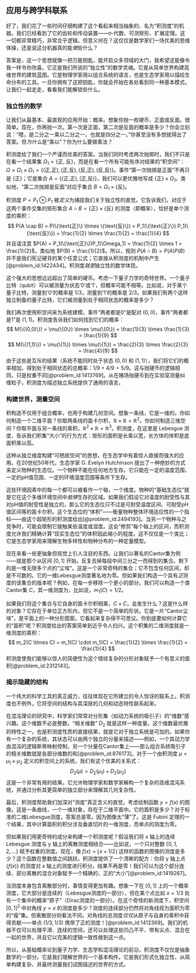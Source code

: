 ## 应用与跨学科联系

好了，我们花了一些时间仔细构建了这个看起来相当抽象的、名为“积测度”的机器。我们已经看到了它的齿轮和传动装置——σ-代数、可测矩形、扩展定理。这一切都非常精巧，非常合乎逻辑。但意义何在？这仅仅是数学家们一场优美的思维体操，还是说这台机器真的能*做*些什么？

答案是，这一个思想就像一把万能钥匙，能开启众多领域的大门，我希望这能像令我一样令你欣喜。它正是我们所说的“独立性”的数学灵魂。它是从简单世界构建高维世界的建筑蓝图。它是物理学家用以组合系统的语言，也是生态学家用以描绘生命分布的工具。一旦你拥有了这把钥匙，你就会开始在各处看到同一种基本模式。让我们一起走走，看看我们能解锁些什么。

### 独立性的数学

让我们从最基本、最直观的应用开始：概率。想象你抛一枚硬币，正面或反面。很简单。现在，你再抛一次。第一次是正面，第二次是反面的概率是多少？你会立刻说：“嗯，是二分之一乘以二分之一，也就是四分之一。”你甚至没有多想就得出了答案。但*为什么*是“乘以”？你为什么要做乘法？

积测度给了我们一个严谨而优美的答案。当我们同时考虑两次抛掷时，我们不只是在看一个结果集 $\Omega_1 = \{\text{正, 反}\}$，而是在看一个所有可能有序对结果的“积空间”：$\Omega = \Omega_1 \times \Omega_1 = \{(\text{正,正}), (\text{正,反}), (\text{反,正}), (\text{反,反})\}$。事件“第一次抛掷是正面”不再只是 $\{\text{正}\}$；它是集合 $A = \{(\text{正,正}), (\text{正,反})\}$，我们可以更优雅地写成 $\{\text{正}\} \times \Omega_1$。类似地，“第二次抛掷是反面”对应于集合 $B = \Omega_1 \times \{\text{反}\}$。

积测度 $P = P_1 \otimes P_1$ 被*定义*为捕捉我们关于独立性的直觉。它告诉我们，对应于这两个事件交集的矩形集合 $A \cap B = \{\text{正}\} \times \{\text{反}\}$ 的测度（即概率），恰好是单个测度的乘积：
$$
P(A \cap B) = P(\{\text{正}\} \times \{\text{反}\}) = P_1(\{\text{正}\}) P_1(\{\text{反}\}) = \frac{1}{2} \times \frac{1}{2} = \frac{1}{4}
$$
并且请注意 $P(A) = P_1(\{\text{正}\})P_1(\Omega_1) = \frac{1}{2} \times 1 = \frac{1}{2}$，类似地 $P(B) = \frac{1}{2}$。所以，规则 $P(A \cap B) = P(A)P(B)$ 并不是我们死记硬背的某个任意公式；它直接从积测度的机制中产生[@problem_id:1422434]。积测度*就是*独立性的数学体现。

这个强大的思想远远超出了简单的硬币。考虑一下量子力学的奇特世界。一个量子比特（qubit）可以被测量为状态‘0’或‘1’，但概率可能不相等。比如说，对于某个量子比特，测量到‘0’的概率是 $1/3$，测量到‘1’的概率是 $2/3$。如果我们有两个这样独立制备的量子比特，它们被测量到处于相同状态的概率是多少？

我们再次使用积空间来为系统建模。事件“两者都是0”是配对 $(0,0)$，事件“两者都是1”是 $(1,1)$。积测度告诉我们如何找到它们的概率：
$$
M(\{(0,0)\}) = \mu(\{0\}) \times \mu(\{0\}) = \frac{1}{3} \times \frac{1}{3} = \frac{1}{9}
$$
$$
M(\{(1,1)\}) = \mu(\{1\}) \times \mu(\{1\}) = \frac{2}{3} \times \frac{2}{3} = \frac{4}{9}
$$
由于这些是互斥的结果（系统不能同时处于状态 $(0,0)$ 和 $(1,1)$），我们将它们的概率相加，得到处于相同状态的总概率：$1/9 + 4/9 = 5/9$。这与抛硬币的逻辑相同，只是权重不同[@problem_id:1413769]。从在赌场抛硬币到在实验室测量纠缠粒子，积测度为描述独立系统提供了通用的语言。

### 构建世界，测量空间

积构造不仅用于组合概率，也用于构建几何空间。想象一条线，它是一维的。你如何制造一个二维平面？你取两条线的笛卡尔积，$\mathbb{R} \times \mathbb{R} = \mathbb{R}^2$。你如何制造三维空间？你取平面与另一条线的乘积，$\mathbb{R}^2 \times \mathbb{R} = \mathbb{R}^3$。积测度，在这里是 Lebesgue 测度，告诉我们积集“大小”的行为方式：矩形的面积是长乘以宽，长方体的体积是底面积乘以高。

这种从独立维度构建“可栖居空间”的思想，在生态学中有着惊人直接而强大的应用。在20世纪50年代，生态学家 G. Evelyn Hutchinson 提出了一种绝妙的方式来定义物种的生态位。一个物种不能在任何地方生存。它只能在一定的温度范围、一定的pH值范围、一定的环境湿度范围等条件下生存。

这些环境因素中的每一个都可以被看作一个轴，一个维度。物种的“基础生态位”就是它在这个多维环境空间中*能够*生存的区域。如果我们假设它对温度的耐受性与其对pH值的耐受性是独立的，那么它的生态位只不过是可耐受温度区间、可耐受pH值区间等的笛卡尔积。这个生态位的“体积”——衡量物种整体环境适应性的一个指标——由这个超矩形的积测度给出[@problem_id:2494193]。当另一个物种与之竞争时，可能会限制它接触某些温度或湿度。这会“修剪”每个轴上的区间，而积测度允许我们精确计算“现实生态位”的体积因此缩小的程度。这不仅仅是一个类比；它是生态学家用来理解生物多样性和物种分布的一种定量模型。

现在来看一些更抽象但视觉上引人注目的东西。让我们以著名的Cantor集为例——就是那个从区间 $[0,1]$ 开始，反复去掉每段中间三分之一而得到的集合。剩下的是一堆无限多个点的“尘埃”。这是一个非常奇特的集合；它不包含任何区间，却是不可数的。它的一维Lebesgue测度著名地为零。但如果我们构造一个具有*正*测度的该集合的版本呢？例如，在每一步移除一个更小的部分。我们可以构造一个类Cantor集 $C$，其一维测度为，比如说，$m_1(C) = 1/2$。

如果我们将这个集合与它自身的笛卡尔积相乘，$C \times C$，会发生什么？这是什么样的对象？它存在于单位正方形内，但它不是一个简单的形状。它是一片“Cantor尘埃”，是平面上的一种分形图案。它看起来复杂得不可思议。你到底要如何计算它的“面积”呢？积测度给出的答案简单到近乎令人扫兴。这个积集的二维测度就是一维测度的乘积：
$$
m_2(C \times C) = m_1(C) \cdot m_1(C) = \frac{1}{2} \times \frac{1}{2} = \frac{1}{4}
$$
积测度使我们能够以惊人的简便性为这个错综复杂的分形对象赋予一个有意义的面积[@problem_id:2312143]。

### 揭示隐藏的结构

一个伟大的科学工具的真正威力，往往体现在它所建立的令人惊讶的联系上。积测度也不例外，它将空间的结构与其深层的几何和动态特性联系起来。

在混沌理论的研究中，科学家们常常对分形集（如动力系统的吸引子）的“维数”感兴趣。这个维数不必是整数。“相关维数” $D_2$ 就是这样一种度量。这个维数最优雅的特性之一，也是积测度性质的直接结果，就是它对于独立系统是可加的。如果你有一个复杂的系统，其状态可以由两个独立的分量来描述——例如，一个其动力学由混沌的逻辑斯蒂映射控制，另一个分量在Cantor集上——那么组合系统吸引子的相关维数就是各部分维数的和[@problem_id:876173]。对于一个由积测度 $\mu = \mu_1 \times \mu_2$ 定义的积空间上的系统，我们有这个优美的关系式：
$$
D_2(\mu) = D_2(\mu_1) + D_2(\mu_2)
$$
这是一个非常有用的结果。它允许物理学家和数学家解构一个复杂的高维混沌系统，并通过分析其更简单的独立部分来理解其几何复杂性。

最后，积测度帮助我们加深对“测度”真正含义的直觉。考虑绘制函数 $y = f(x)$ 的图像。这是一条曲线，一个一维对象，存在于二维平面中。它的面积是多少？对于标准的二维Lebesgue测度，答案总是零。因为图像太“薄”了。这是 Fubini 定理的一个结果，其中计算面积的积分涉及垂直切片的一维测度，而单点的测度为零。

但如果我们用更奇特的成分来构建一个积测度呢？假设我们将 x 轴上的连续 Lebesgue 测度与 y 轴上的离散测度相结合——比如说，一个只对整数 $\{0, 1, 2, ... \}$ 赋予权重的测度。现在，像 $f(x) = \lfloor x + 1/2 \rfloor$ 这样的函数的图像的测度是多少？这个函数在整数值之间跳跃。积测度提供了一个清晰的配方：你将 y 轴上点 $\{f(x)\}$ 的测度对 x 轴上的测度进行积分。结果不再是零！我们可以为这个部分连续、部分离散的混合对象赋予一个精确的、正的“大小”[@problem_id:1419287]。

当测度本身包含离散部分时，事情变得更加有趣。想象一下在 $[0,1]$ 上的一个概率测度，它大部分是连续的（Lebesgue测度的一部分），但在某个点比如 $x=1/3$ 处有一个集中的概率“原子”（Dirac测度的一部分）。在这个奇怪的新测度下，积空间 $[0,1]^2$ 中对角线 $y=x$ 的测度是多少？测度的连续部分仍然将对角线视为面积为零的“瘦”集。但离散部分则看法不同。对角线的总测度*仅仅*从原子与自身的乘积中获得贡献——单点 $(1/3, 1/3)$ 携带了正的测度！[@problem_id:1412369]。我们的机器不仅可以处理平滑、连续的空间，还可以处理这些凹凸不平、带有尖点、混合在一起的世界，并且它以完美的逻辑一致性做到这一点。

所以，从基础概率论到量子力学、生态学和混沌理论的前沿，积测度不仅仅是抽象数学的一部分。它是我们理解世界的一个基本构件。它是我们形式化独立性、从简单构建复杂、并最终测量我们试图描述的世界的方式。